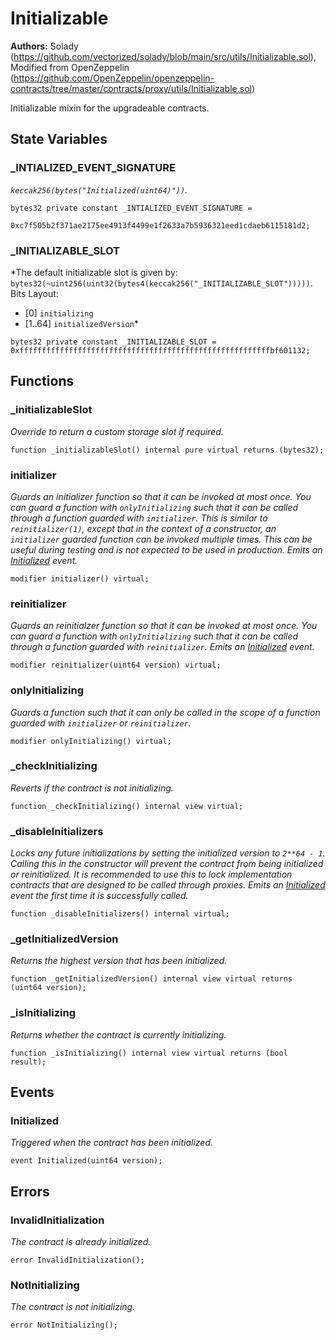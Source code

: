 # Initializable
**Authors:**
Solady (https://github.com/vectorized/solady/blob/main/src/utils/Initializable.sol), Modified from OpenZeppelin (https://github.com/OpenZeppelin/openzeppelin-contracts/tree/master/contracts/proxy/utils/Initializable.sol)

Initializable mixin for the upgradeable contracts.


## State Variables
### _INTIALIZED_EVENT_SIGNATURE
*`keccak256(bytes("Initialized(uint64)"))`.*


```solidity
bytes32 private constant _INTIALIZED_EVENT_SIGNATURE =
    0xc7f505b2f371ae2175ee4913f4499e1f2633a7b5936321eed1cdaeb6115181d2;
```


### _INITIALIZABLE_SLOT
*The default initializable slot is given by:
`bytes32(~uint256(uint32(bytes4(keccak256("_INITIALIZABLE_SLOT")))))`.
Bits Layout:
- [0]     `initializing`
- [1..64] `initializedVersion`*


```solidity
bytes32 private constant _INITIALIZABLE_SLOT = 0xffffffffffffffffffffffffffffffffffffffffffffffffffffffffbf601132;
```


## Functions
### _initializableSlot

*Override to return a custom storage slot if required.*


```solidity
function _initializableSlot() internal pure virtual returns (bytes32);
```

### initializer

*Guards an initializer function so that it can be invoked at most once.
You can guard a function with `onlyInitializing` such that it can be called
through a function guarded with `initializer`.
This is similar to `reinitializer(1)`, except that in the context of a constructor,
an `initializer` guarded function can be invoked multiple times.
This can be useful during testing and is not expected to be used in production.
Emits an [Initialized](/lib/solady/src/utils/Initializable.sol/abstract.Initializable.md#initialized) event.*


```solidity
modifier initializer() virtual;
```

### reinitializer

*Guards an reinitialzer function so that it can be invoked at most once.
You can guard a function with `onlyInitializing` such that it can be called
through a function guarded with `reinitializer`.
Emits an [Initialized](/lib/solady/src/utils/Initializable.sol/abstract.Initializable.md#initialized) event.*


```solidity
modifier reinitializer(uint64 version) virtual;
```

### onlyInitializing

*Guards a function such that it can only be called in the scope
of a function guarded with `initializer` or `reinitializer`.*


```solidity
modifier onlyInitializing() virtual;
```

### _checkInitializing

*Reverts if the contract is not initializing.*


```solidity
function _checkInitializing() internal view virtual;
```

### _disableInitializers

*Locks any future initializations by setting the initialized version to `2**64 - 1`.
Calling this in the constructor will prevent the contract from being initialized
or reinitialized. It is recommended to use this to lock implementation contracts
that are designed to be called through proxies.
Emits an [Initialized](/lib/solady/src/utils/Initializable.sol/abstract.Initializable.md#initialized) event the first time it is successfully called.*


```solidity
function _disableInitializers() internal virtual;
```

### _getInitializedVersion

*Returns the highest version that has been initialized.*


```solidity
function _getInitializedVersion() internal view virtual returns (uint64 version);
```

### _isInitializing

*Returns whether the contract is currently initializing.*


```solidity
function _isInitializing() internal view virtual returns (bool result);
```

## Events
### Initialized
*Triggered when the contract has been initialized.*


```solidity
event Initialized(uint64 version);
```

## Errors
### InvalidInitialization
*The contract is already initialized.*


```solidity
error InvalidInitialization();
```

### NotInitializing
*The contract is not initializing.*


```solidity
error NotInitializing();
```

